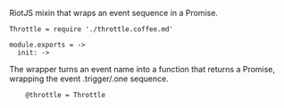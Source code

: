 RiotJS mixin that wraps an event sequence in a Promise.

    Throttle = require './throttle.coffee.md'

    module.exports = ->
      init: ->

The wrapper turns an event name into a function that returns a Promise,
wrapping the event .trigger/.one sequence.

        @throttle = Throttle
